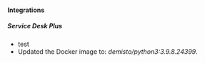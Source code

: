 
#### Integrations
##### Service Desk Plus
- test
- Updated the Docker image to: *demisto/python3:3.9.8.24399*.
